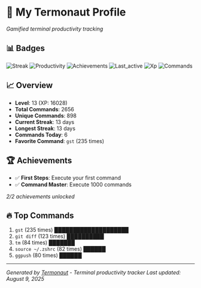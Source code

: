 # 🚀 My Termonaut Profile

*Gamified terminal productivity tracking*

## 📊 Badges

![Streak](https://img.shields.io/badge/Streak-13+days-blue?style=flat-square&logo=terminal&logoColor=white) ![Productivity](https://img.shields.io/badge/Productivity-80.0%25-green?style=flat-square&logo=terminal&logoColor=white) ![Achievements](https://img.shields.io/badge/Achievements-5%2F10-blue?style=flat-square&logo=terminal&logoColor=white) ![Last_active](https://img.shields.io/badge/Last+Active-7h+ago-yellow?style=flat-square&logo=terminal&logoColor=white) ![Xp](https://img.shields.io/badge/XP-Level+13+%2816028%2F19600%29-blue?style=flat-square&logo=terminal&logoColor=white) ![Commands](https://img.shields.io/badge/Commands-2656-blue?style=flat-square&logo=terminal&logoColor=white) 

## 📈 Overview

- **Level**: 13 (XP: 16028)
- **Total Commands**: 2656
- **Unique Commands**: 898
- **Current Streak**: 13 days
- **Longest Streak**: 13 days
- **Commands Today**: 6
- **Favorite Command**: `gst` (235 times)

## 🏆 Achievements

- ✅ **First Steps**: Execute your first command
- ✅ **Command Master**: Execute 1000 commands

*2/2 achievements unlocked*

## 🔥 Top Commands

1. `gst` (235 times) ████████████████████
2. `git diff` (123 times) ██████████
3. `tm` (84 times) ███████
4. `source ~/.zshrc` (82 times) ██████
5. `ggpush` (80 times) ██████

---

*Generated by [Termonaut](https://github.com/oiahoon/termonaut) - Terminal productivity tracker*
*Last updated: August 9, 2025*
